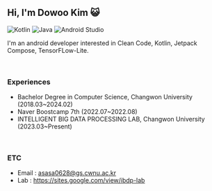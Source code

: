 ## Hi, I'm Dowoo Kim 😺
![Kotlin](https://img.shields.io/badge/Kotlin-%230095D5.svg?&style=flat-squaree&logo=kotlin&logoColor=white&color=7F52FF)
![Java](https://img.shields.io/badge/Java-%23ED8B00.svg?&style=flat-square&logo=java&logoColor=white)
![Android Studio](https://img.shields.io/badge/Android%20Studio-%233DDC84.svg?&style=flat-square&logo=android-studio&logoColor=white&color=#3DDC84)

I'm an android developer interested in Clean Code, Kotlin, Jetpack Compose, TensorFLow-Lite.<br>


<br>

### Experiences
- Bachelor Degree in Computer Science, Changwon University (2018.03~2024.02)
- Naver Boostcamp 7th (2022.07~2022.08)
- INTELLIGENT BIG DATA PROCESSING LAB, Changwon University (2023.03~Present)


<br>


### ETC
- Email : asasa0628@gs.cwnu.ac.kr
- Lab : https://sites.google.com/view/ibdp-lab







